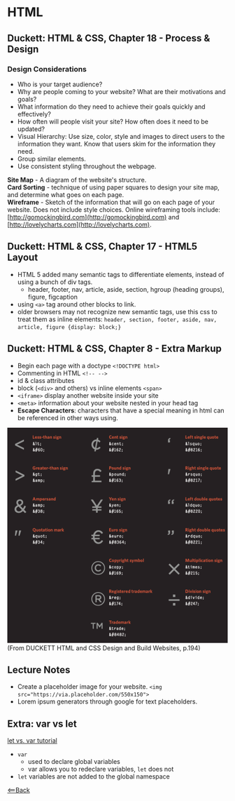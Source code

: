 # HTML

## Duckett: HTML & CSS, Chapter 18 - Process & Design

### Design Considerations

- Who is your target audience?
- Why are people coming to your website? What are their motivations and goals?
- What information do they need to achieve their goals quickly and effectively?
- How often will people visit your site? How often does it need to be updated?
- Visual Hierarchy: Use size, color, style and images to direct users to the information they want. Know that users skim for the information they need.
- Group similar elements.
- Use consistent styling throughout the webpage.

**Site Map** - A diagram of the website's structure.  
**Card Sorting** - technique of using paper squares to design your site map, and determine what goes on each page.  
**Wireframe** - Sketch of the information that will go on each page of your website. Does not include style choices. Online wireframing tools include: [http://gomockingbird.com](http://gomockingbird.com) and [http://lovelycharts.com](http://lovelycharts.com).  

## Duckett: HTML & CSS, Chapter 17 - HTML5 Layout

- HTML 5 added many semantic tags to differentiate elements, instead of using a bunch of div tags.
  - header, footer, nav, article, aside, section, hgroup (heading groups), figure, figcaption
- using `<a>` tag around other blocks to link.
- older browsers may not recognize new semantic tags, use this css to treat them as inline elements: `header, section, footer, aside, nav, article, figure {display: block;}`

## Duckett: HTML & CSS, Chapter 8 - Extra Markup

- Begin each page with a doctype `<!DOCTYPE html>`
- Commenting in HTML `<!-- -->`
- id & class attributes
- block (`<div>` and others) vs inline elements `<span>`
- `<iframe>` display another website inside your site
- `<meta>` information about your website nested in your head tag
- **Escape Characters**: characters that have a special meaning in html can be referenced in other ways using.

![HTML escape characters](HTML-escape-characters.png)  
(From DUCKETT  HTML and CSS Design and Build Websites, p.194)

## Lecture Notes

- Create a placeholder image for your website. `<img src="https://via.placeholder.com/550x150">`
- Lorem ipsum generators through google for text placeholders.

## Extra: var vs let

[let vs. var tutorial](https://www.javascripttutorial.net/es6/difference-between-var-and-let/)

- `var`
  - used to declare global variables
  - var allows you to redeclare variables, `let` does not
- `let` variables are not added to the global namespace

[<==Back](../README.md)
